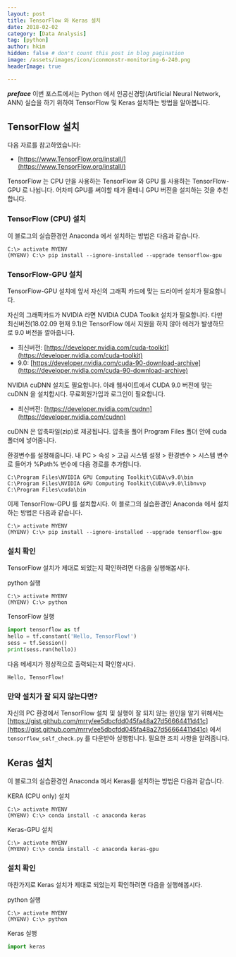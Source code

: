 ```yaml
---
layout: post  
title: TensorFlow 와 Keras 설치  
date: 2018-02-02  
category: [Data Analysis]  
tag: [python]  
author: hkim  
hidden: false # don't count this post in blog pagination  
image: /assets/images/icon/iconmonstr-monitoring-6-240.png  
headerImage: true  

---
```


***preface*** 이번 포스트에서는 Python 에서 인공신경망(Artificial Neural Network, ANN) 실습을 하기 위하여 TensorFlow 및 Keras 설치하는 방법을 알아봅니다.


## TensorFlow 설치

다음 자료를 참고하였습니다:
- [https://www.TensorFlow.org/install/](https://www.TensorFlow.org/install/)

TensorFlow 는 CPU 만을 사용하는 TensorFlow 와 GPU 를 사용하는 TensorFlow-GPU 로 나뉩니다. 어차피 GPU를 써야할 때가 올테니 GPU 버전을 설치하는 것을 추천합니다.



### TensorFlow (CPU) 설치

이 블로그의 실습환경인 Anaconda 에서 설치하는 방법은 다음과 같습니다.

```
C:\> activate MYENV
(MYENV) C:\> pip install --ignore-installed --upgrade tensorflow-gpu
```

### TensorFlow-GPU 설치

TensorFlow-GPU 설치에 앞서 자신의 그래픽 카드에 맞는 드라이버 설치가 필요합니다.

자신의 그래픽카드가 NVIDIA 라면 NVIDIA CUDA Toolkit 설치가 필요합니다. 다만 최신버전(18.02.09 현재 9.1)은 TensorFlow 에서 지원을 하지 않아 에러가 발생하므로 9.0 버전을 깔아줍니다.

- 최신버전: [https://developer.nvidia.com/cuda-toolkit](https://developer.nvidia.com/cuda-toolkit)
- 9.0: [https://developer.nvidia.com/cuda-90-download-archive](https://developer.nvidia.com/cuda-90-download-archive)

NVIDIA cuDNN 설치도 필요합니다. 아래 웹사이트에서 CUDA 9.0 버전에 맞는 cuDNN 을 설치합시다. 무료회원가입과 로그인이 필요합니다.

- 최신버전: [https://developer.nvidia.com/cudnn](https://developer.nvidia.com/cudnn)

cuDNN 은 압축파일(zip)로 제공됩니다. 압축을 풀어 Program Files 폴더 안에 cuda 폴더에 넣어줍니다.

환경변수를 설정해줍니다. 내 PC > 속성 > 고급 시스템 설정 > 환경변수 > 시스템 변수 로 들어가 %Path% 변수에 다음 경로를 추가합니다.

```
C:\Program Files\NVIDIA GPU Computing Toolkit\CUDA\v9.0\bin
C:\Program Files\NVIDIA GPU Computing Toolkit\CUDA\v9.0\libnvvp
C:\Program Files\cuda\bin
```


이제 TensorFlow-GPU 를 설치합시다. 이 블로그의 실습환경인 Anaconda 에서 설치하는 방법은 다음과 같습니다.

```
C:\> activate MYENV
(MYENV) C:\> pip install --ignore-installed --upgrade tensorflow-gpu
```

### 설치 확인

TensorFlow 설치가 제대로 되었는지 확인하려면 다음을 실행해봅시다.


python 실행
```
C:\> activate MYENV
(MYENV) C:\> python
```

TensorFlow 실행
```python
import tensorflow as tf
hello = tf.constant('Hello, TensorFlow!')
sess = tf.Session()
print(sess.run(hello))
```

다음 메세지가 정상적으로 출력되는지 확인합시다.
```
Hello, TensorFlow!
```





### 만약 설치가 잘 되지 않는다면?

자신의 PC 환경에서 TensorFlow 설치 및 실행이 잘 되지 않는 원인을 알기 위해서는  [https://gist.github.com/mrry/ee5dbcfdd045fa48a27d56664411d41c](https://gist.github.com/mrry/ee5dbcfdd045fa48a27d56664411d41c) 에서 `tensorflow_self_check.py` 를 다운받아 실행합니다. 필요한 조치 사항을 알려줍니다.


## Keras 설치

이 블로그의 실습환경인 Anaconda 에서 Keras를 설치하는 방법은 다음과 같습니다.

KERA (CPU only) 설치

```
C:\> activate MYENV
(MYENV) C:\> conda install -c anaconda keras
```

Keras-GPU 설치

```
C:\> activate MYENV
(MYENV) C:\> conda install -c anaconda keras-gpu
```


### 설치 확인

마찬가지로 Keras 설치가 제대로 되었는지 확인하려면 다음을 실행해봅시다.

python 실행
```
C:\> activate MYENV
(MYENV) C:\> python
```

Keras 실행
```python
import keras
```
